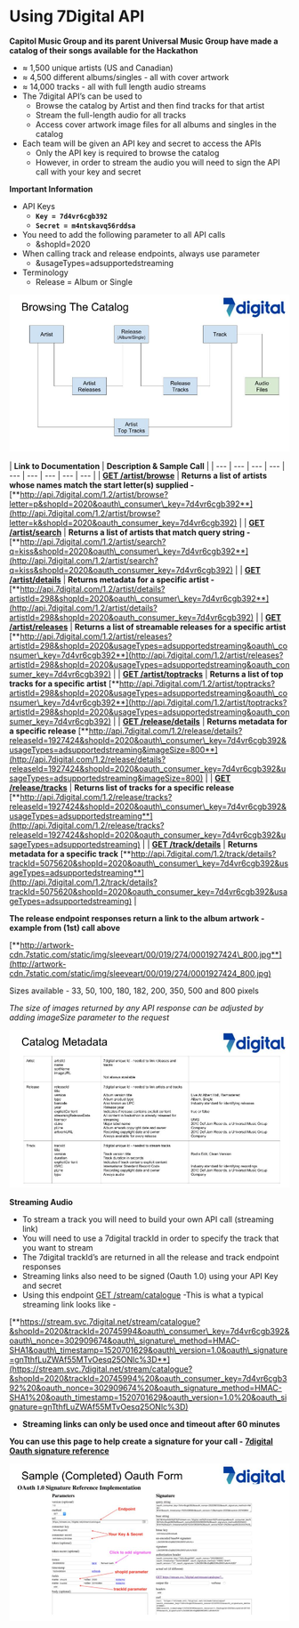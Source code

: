 # Using 7Digital API

**Capitol Music Group and its parent Universal Music Group have made a catalog of their songs available for the Hackathon**

* ≈ 1,500 unique artists \(US and Canadian\)
* ≈ 4,500 different albums/singles - all with cover artwork
* ≈ 14,000 tracks - all with full length audio streams
* The 7digital API’s can be used to
  * Browse the catalog by Artist and then find tracks for that artist
  * Stream the full-length audio for all tracks
  * Access cover artwork image files for all albums and singles in the catalog
* Each team will be given an API key and secret to access the APIs
  * Only the API key is required to browse the catalog
  * However, in order to stream the audio you will need to sign the API call with your key and secret

**Important Information**



* API Keys 
  * **`Key = 7d4vr6cgb392`**
  * **`Secret = m4ntskavq56rddsa`**
* You need to add the following parameter to all API calls
  * &shopId=2020
* When calling track and release endpoints, always use parameter
  * &usageTypes=adsupportedstreaming
* Terminology
  * Release = Album or Single

![](../.gitbook/assets/capitol-hackaton-7digital-api-overview-master-copy.jpg)

| **Link to Documentation** | **Description & Sample Call** |
| --- | --- | --- | --- | --- | --- | --- | --- | --- |
| [**GET /artist/browse**](http://docs.7digital.com/#_artist_browse_get) | **Returns a list of artists whose names match the start letter\(s\) supplied  -** [**http://api.7digital.com/1.2/artist/browse?letter=p&shopId=2020&oauth\_consumer\_key=7d4vr6cgb392**](http://api.7digital.com/1.2/artist/browse?letter=k&shopId=2020&oauth_consumer_key=7d4vr6cgb392) |
| [**GET /artist/search**](http://docs.7digital.com/#_artist_search_get) | **Returns a list of artists that match query string -**  [**http://api.7digital.com/1.2/artist/search?q=kiss&shopId=2020&oauth\_consumer\_key=7d4vr6cgb392**](http://api.7digital.com/1.2/artist/search?q=kiss&shopId=2020&oauth_consumer_key=7d4vr6cgb392) |
| [**GET /artist/details**](http://docs.7digital.com/#_artist_details_get) | **Returns metadata for a specific artist -**  [**http://api.7digital.com/1.2/artist/details?artistId=298&shopId=2020&oauth\_consumer\_key=7d4vr6cgb392**](http://api.7digital.com/1.2/artist/details?artistId=298&shopId=2020&oauth_consumer_key=7d4vr6cgb392) |
| [**GET /artist/releases**](http://docs.7digital.com/#_artist_releases_get) | **Returns a list of streamable releases for a specific artist** [**http://api.7digital.com/1.2/artist/releases?artistId=298&shopId=2020&usageTypes=adsupportedstreaming&oauth\_consumer\_key=7d4vr6cgb392**](http://api.7digital.com/1.2/artist/releases?artistId=298&shopId=2020&usageTypes=adsupportedstreaming&oauth_consumer_key=7d4vr6cgb392) |
| [**GET /artist/toptracks**](http://docs.7digital.com/#_artist_toptracks_get) | **Returns a list of top tracks for a specific artist** [**http://api.7digital.com/1.2/artist/toptracks?artistId=298&shopId=2020&usageTypes=adsupportedstreaming&oauth\_consumer\_key=7d4vr6cgb392**](http://api.7digital.com/1.2/artist/toptracks?artistId=298&shopId=2020&usageTypes=adsupportedstreaming&oauth_consumer_key=7d4vr6cgb392) |
| [**GET /release/details**](http://docs.7digital.com/#_release_details_get) | **Returns metadata for a specific release** [**http://api.7digital.com/1.2/release/details?releaseId=1927424&shopId=2020&oauth\_consumer\_key=7d4vr6cgb392&usageTypes=adsupportedstreaming&imageSize=800**](http://api.7digital.com/1.2/release/details?releaseId=1927424&shopId=2020&oauth_consumer_key=7d4vr6cgb392&usageTypes=adsupportedstreaming&imageSize=800) |
| [**GET /release/tracks**](http://docs.7digital.com/#_release_tracks_get) | **Returns list of tracks for a specific release** [**http://api.7digital.com/1.2/release/tracks?releaseId=1927424&shopId=2020&oauth\_consumer\_key=7d4vr6cgb392&usageTypes=adsupportedstreaming**](http://api.7digital.com/1.2/release/tracks?releaseId=1927424&shopId=2020&oauth_consumer_key=7d4vr6cgb392&usageTypes=adsupportedstreaming) |
| [**GET /track/details**](http://docs.7digital.com/#_track_details_get) | **Returns metadata for a specific track** [**http://api.7digital.com/1.2/track/details?trackId=5075620&shopId=2020&oauth\_consumer\_key=7d4vr6cgb392&usageTypes=adsupportedstreaming**](http://api.7digital.com/1.2/track/details?trackId=5075620&shopId=2020&oauth_consumer_key=7d4vr6cgb392&usageTypes=adsupportedstreaming) |

**The release endpoint responses return a link to the album artwork - example from \(1st\) call above**

[**http://artwork-cdn.7static.com/static/img/sleeveart/00/019/274/0001927424\_800.jpg**](http://artwork-cdn.7static.com/static/img/sleeveart/00/019/274/0001927424_800.jpg)

Sizes available - 33, 50, 100, 180, 182, 200, 350, 500 and 800 pixels

_The size of images returned by any API response can be adjusted by adding imageSize parameter to the request_

![](../.gitbook/assets/capitol-hackaton-7digital-api-overview-master-copy-2.jpg)

**Streaming Audio**

* To stream a track you will need to build your own API call \(streaming link\)
* You will need to use a 7digital trackId in order to specify the track that you want to stream
* The 7digital trackId’s are returned in all the release and track endpoint responses
* Streaming links also need to be signed \(Oauth 1.0\) using your API Key and secret
* Using this endpoint [GET /stream/catalogue](http://docs.7digital.com/#_stream_catalogue_get) -This is what a typical streaming link looks like -

[**https://stream.svc.7digital.net/stream/catalogue?&shopId=2020&trackId=20745994&oauth\_consumer\_key=7d4vr6cgb392&oauth\_nonce=302909674&oauth\_signature\_method=HMAC-SHA1&oauth\_timestamp=1520701629&oauth\_version=1.0&oauth\_signature=gnTthfLuZWAf55MTvOesq25ONlc%3D**](https://stream.svc.7digital.net/stream/catalogue?&shopId=2020&trackId=20745994%20&oauth_consumer_key=7d4vr6cgb392%20&oauth_nonce=302909674%20&oauth_signature_method=HMAC-SHA1%20&oauth_timestamp=1520701629&oauth_version=1.0%20&oauth_signature=gnTthfLuZWAf55MTvOesq25ONlc%3D)

* **Streaming links can only be used once and timeout after 60 minutes**

**You can use this page to help create a signature for your call -** [**7digital Oauth signature reference**](http://7digital.github.io/oauth-reference-page/)

![](../.gitbook/assets/capitol-hackaton-7digital-api-overview-master-copy-3.jpg)

